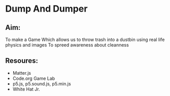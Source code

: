 # Dump And Dumper

## Aim:

To make a Game Which allows us to throw trash into a dustbin using real life physics and images To spreed awareness about cleanness

## Resoures:

- Matter.js
- Code.org Game Lab
- p5.js, p5.sound.js, p5.min.js
- White Hat Jr.
